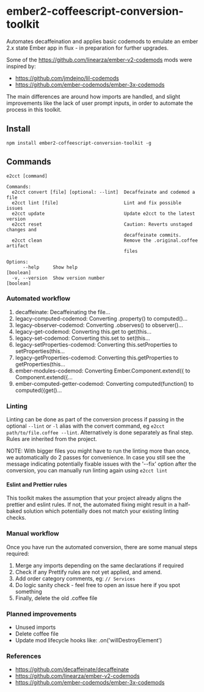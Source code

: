 # ember2-coffeescript-conversion-toolkit

Automates decaffeination and applies basic codemods to emulate an ember 2.x state Ember app in flux - in preparation for further upgrades.

Some of the https://github.com/linearza/ember-v2-codemods mods were inspired by:
* https://github.com/jmdejno/lil-codemods
* https://github.com/ember-codemods/ember-3x-codemods

The main differences are around how imports are handled, and slight improvements like the lack of user prompt inputs, in order to automate the process in this toolkit.

## Install
```
npm install ember2-coffeescript-conversion-toolkit -g
```
## Commands
```
e2cct [command]

Commands:
  e2cct convert [file] [optional: --lint]  Decaffeinate and codemod a file
  e2cct lint [file]                        Lint and fix possible issues
  e2cct update                             Update e2cct to the latest version
  e2cct reset                              Caution: Reverts unstaged changes and
                                           decaffeinate commits.
  e2cct clean                              Remove the .original.coffee artifact
                                           files

Options:
      --help     Show help                                             [boolean]
  -v, --version  Show version number                                   [boolean]

```

### Automated workflow
1. decaffeinate: Decaffeinating the file...
2. legacy-computed-codemod: Converting .property() to computed()...
3. legacy-observer-codemod: Converting .observes() to observer()...
4. legacy-get-codemod: Converting this.get to get(this...
5. legacy-set-codemod: Converting this.set to set(this...
6. legacy-setProperties-codemod: Converting this.setProperties to setProperties(this...
7. legacy-getProperties-codemod: Converting this.getProperties to getProperties(this...
8. ember-modules-codemod: Converting Ember.Component.extend({ to Component.extend({...
9. ember-computed-getter-codemod: Converting computed(function() to computed({get()...

### Linting
Linting can be done as part of the conversion process if passing in the optional `--lint` or `-l` alias with the convert command, eg `e2cct path/to/file.coffee --lint`.
Alternatively is done separately as final step. 
Rules are inherited from the project.

NOTE: With bigger files you might have to run the linting more than once, we automatically do 2 passes for convenience. In case you still see the message indicating potentially fixable issues with the '--fix' option after the conversion, you can manually run linting again using `e2cct lint`

#### Eslint and Prettier rules
This toolkit makes the assumption that your project already aligns the prettier and eslint rules. If not, the automated fixing might result in a half-baked solution which potentially does not match your existing linting checks.

### Manual workflow
Once you have run the automated conversion, there are some manual steps required:
1. Merge any imports depending on the same declarations if required
2. Check if any Prettify rules are not yet applied, and amend.
3. Add order category comments, eg: `// Services`
4. Do logic sanity check - feel free to open an issue here if you spot something
5. Finally, delete the old .coffee file

### Planned improvements
- Unused imports
- Delete coffee file
- Update mod lifecycle hooks like: .on('willDestroyElement')

### References
* https://github.com/decaffeinate/decaffeinate
* https://github.com/linearza/ember-v2-codemods
* https://github.com/ember-codemods/ember-3x-codemods



